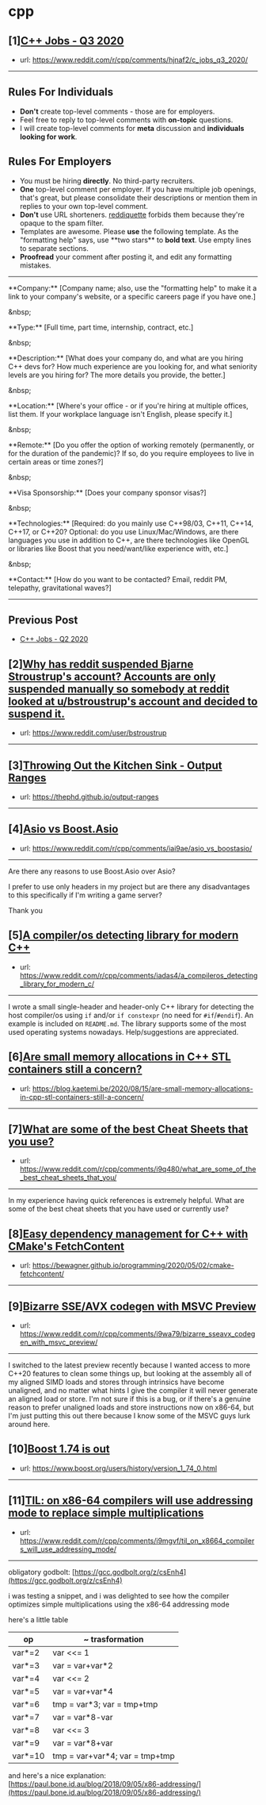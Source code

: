 # cpp
## [1][C++ Jobs - Q3 2020](https://www.reddit.com/r/cpp/comments/hjnaf2/c_jobs_q3_2020/)
- url: https://www.reddit.com/r/cpp/comments/hjnaf2/c_jobs_q3_2020/
---
Rules For Individuals
---------------------

* **Don't** create top-level comments - those are for employers.
* Feel free to reply to top-level comments with **on-topic** questions.
* I will create top-level comments for **meta** discussion and **individuals looking for work**.

Rules For Employers
---------------------

* You must be hiring **directly**. No third-party recruiters.
* **One** top-level comment per employer. If you have multiple job openings, that's great, but please consolidate their descriptions or mention them in replies to your own top-level comment.
* **Don't** use URL shorteners. [reddiquette](https://www.reddithelp.com/en/categories/reddit-101/reddit-basics/reddiquette) forbids them because they're opaque to the spam filter.
* Templates are awesome. Please **use** the following template. As the "formatting help" says, use \*\*two stars\*\* to **bold text**. Use empty lines to separate sections.
* **Proofread** your comment after posting it, and edit any formatting mistakes.

---

\*\*Company:\*\* [Company name; also, use the "formatting help" to make it a link to your company's website, or a specific careers page if you have one.]

&amp;nbsp;

\*\*Type:\*\* [Full time, part time, internship, contract, etc.]

&amp;nbsp;

\*\*Description:\*\* [What does your company do, and what are you hiring C++ devs for? How much experience are you looking for, and what seniority levels are you hiring for? The more details you provide, the better.]

&amp;nbsp;

\*\*Location:\*\* [Where's your office - or if you're hiring at multiple offices, list them. If your workplace language isn't English, please specify it.]

&amp;nbsp;

\*\*Remote:\*\* [Do you offer the option of working remotely (permanently, or for the duration of the pandemic)? If so, do you require employees to live in certain areas or time zones?]

&amp;nbsp;

\*\*Visa Sponsorship:\*\* [Does your company sponsor visas?]

&amp;nbsp;

\*\*Technologies:\*\* [Required: do you mainly use C++98/03, C++11, C++14, C++17, or C++20? Optional: do you use Linux/Mac/Windows, are there languages you use in addition to C++, are there technologies like OpenGL or libraries like Boost that you need/want/like experience with, etc.]

&amp;nbsp;

\*\*Contact:\*\* [How do you want to be contacted? Email, reddit PM, telepathy, gravitational waves?]

---

Previous Post
--------------

* [C++ Jobs - Q2 2020](https://www.reddit.com/r/cpp/comments/ft77lv/c_jobs_q2_2020/)
## [2][Why has reddit suspended Bjarne Stroustrup's account? Accounts are only suspended manually so somebody at reddit looked at u/bstroustrup's account and decided to suspend it.](https://www.reddit.com/r/cpp/comments/ia6u5t/why_has_reddit_suspended_bjarne_stroustrups/)
- url: https://www.reddit.com/user/bstroustrup
---

## [3][Throwing Out the Kitchen Sink - Output Ranges](https://www.reddit.com/r/cpp/comments/iaesk7/throwing_out_the_kitchen_sink_output_ranges/)
- url: https://thephd.github.io/output-ranges
---

## [4][Asio vs Boost.Asio](https://www.reddit.com/r/cpp/comments/iai9ae/asio_vs_boostasio/)
- url: https://www.reddit.com/r/cpp/comments/iai9ae/asio_vs_boostasio/
---
Are there any reasons to use Boost.Asio over Asio?

I prefer to use only headers in my project but are there any disadvantages to this specifically if I'm writing a game server?

Thank you
## [5][A compiler/os detecting library for modern C++](https://www.reddit.com/r/cpp/comments/iadas4/a_compileros_detecting_library_for_modern_c/)
- url: https://www.reddit.com/r/cpp/comments/iadas4/a_compileros_detecting_library_for_modern_c/
---
I wrote a small single-header and header-only C++ library for detecting the host compiler/os using `if` and/or `if constexpr` (no need for `#if`/`#endif`). An example is included on `README.md`. The library supports some of the most used operating systems nowadays. Help/suggestions are appreciated.
## [6][Are small memory allocations in C++ STL containers still a concern?](https://www.reddit.com/r/cpp/comments/iaervc/are_small_memory_allocations_in_c_stl_containers/)
- url: https://blog.kaetemi.be/2020/08/15/are-small-memory-allocations-in-cpp-stl-containers-still-a-concern/
---

## [7][What are some of the best Cheat Sheets that you use?](https://www.reddit.com/r/cpp/comments/i9q480/what_are_some_of_the_best_cheat_sheets_that_you/)
- url: https://www.reddit.com/r/cpp/comments/i9q480/what_are_some_of_the_best_cheat_sheets_that_you/
---
In my experience having quick references is extremely helpful. What are some of the best cheat sheets that you have used or currently use?
## [8][Easy dependency management for C++ with CMake's FetchContent](https://www.reddit.com/r/cpp/comments/ia43ir/easy_dependency_management_for_c_with_cmakes/)
- url: https://bewagner.github.io/programming/2020/05/02/cmake-fetchcontent/
---

## [9][Bizarre SSE/AVX codegen with MSVC Preview](https://www.reddit.com/r/cpp/comments/i9wa79/bizarre_sseavx_codegen_with_msvc_preview/)
- url: https://www.reddit.com/r/cpp/comments/i9wa79/bizarre_sseavx_codegen_with_msvc_preview/
---
I switched to the latest preview recently because I wanted access to more C++20 features to clean some things up, but looking at the assembly all of my aligned SIMD loads and stores through intrinsics have become unaligned, and no matter what hints I give the compiler it will never generate an aligned load or store. I'm not sure if this is a bug, or if there's a genuine reason to prefer unaligned loads and store instructions now on x86-64, but I'm just putting this out there because I know some of the MSVC guys lurk around here.
## [10][Boost 1.74 is out](https://www.reddit.com/r/cpp/comments/i9i4vi/boost_174_is_out/)
- url: https://www.boost.org/users/history/version_1_74_0.html
---

## [11][TIL: on x86-64 compilers will use addressing mode to replace simple multiplications](https://www.reddit.com/r/cpp/comments/i9mgvf/til_on_x8664_compilers_will_use_addressing_mode/)
- url: https://www.reddit.com/r/cpp/comments/i9mgvf/til_on_x8664_compilers_will_use_addressing_mode/
---
obligatory godbolt: [https://gcc.godbolt.org/z/csEnh4](https://gcc.godbolt.org/z/csEnh4)

i was testing a snippet, and i was delighted to see how the compiler optimizes simple multiplications using the x86-64 addressing mode

here's a little table

| op | ~ trasformation |
| --- | ---|
| var*=2 |  var &lt;&lt;= 1 |
| var*=3 | var = var+var*2 |
| var*=4 | var &lt;&lt;= 2 |
| var*=5 | var = var+var*4 |
| var*=6 | tmp = var*3; var = tmp+tmp |
| var*=7 | var = var*8-var |
| var*=8 | var &lt;&lt;= 3 |
| var*=9 | var = var*8+var |
| var*=10 | tmp = var+var*4; var = tmp+tmp |

and here's a nice explanation: [https://paul.bone.id.au/blog/2018/09/05/x86-addressing/](https://paul.bone.id.au/blog/2018/09/05/x86-addressing/)
